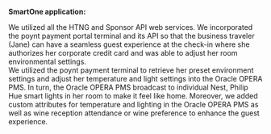 <b>SmartOne application:</b>

We utilized all the HTNG and Sponsor API web services.  We incorporated the poynt payment portal terminal and its API so that the business traveler (Jane) can have a seamless guest experience at the check-in where she authorizes her corporate credit card and was able to adjust her room environmental settings.  
We utilized the poynt payment terminal to retrieve her preset environment settings and adjust her temperature and light settings into the Oracle OPERA PMS.   In turn, the Oracle OPERA PMS broadcast to individual Nest, Philip Hue smart lights in her room to make it feel like home.  Moreover, we added custom attributes for temperature and lighting in the Oracle OPERA PMS as well as wine reception attendance or wine preference to enhance the guest experience.
